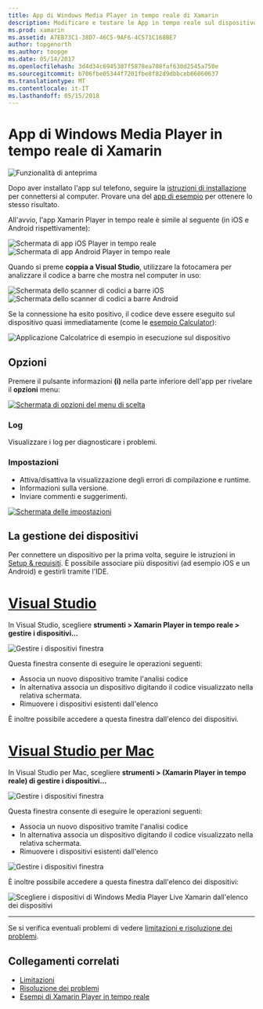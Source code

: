 ```yaml
---
title: App di Windows Media Player in tempo reale di Xamarin
description: Modificare e testare le App in tempo reale sul dispositivo iOS o Android
ms.prod: xamarin
ms.assetid: A7EB73C1-38D7-46C5-9AF6-4C571C168BE7
author: topgenorth
ms.author: toopge
ms.date: 05/14/2017
ms.openlocfilehash: 3d4d34c6945387f5878ea708faf630d2545a750e
ms.sourcegitcommit: b706fbe05344f7201fbe8f82d9dbbceb66060637
ms.translationtype: MT
ms.contentlocale: it-IT
ms.lasthandoff: 05/15/2018
---
```

# <a name="xamarin-live-player-app"></a>App di Windows Media Player in tempo reale di Xamarin

![Funzionalità di anteprima](~/media/shared/preview.png)

Dopo aver installato l'app sul telefono, seguire la [istruzioni di installazione](~/tools/live-player/install.md) per connettersi al computer. Provare una del [app di esempio](~/tools/live-player/samples.md) per ottenere lo stesso risultato.

All'avvio, l'app Xamarin Player in tempo reale è simile al seguente (in iOS e Android rispettivamente):

![Schermata di app iOS Player in tempo reale](player-images/app-iphone-sml.png) ![Schermata di app Android Player in tempo reale](player-images/app-android-sml.png)

Quando si preme **coppia a Visual Studio**, utilizzare la fotocamera per analizzare il codice a barre che mostra nel computer in uso:

![Schermata dello scanner di codici a barre iOS](player-images/scan-iphone-sml.png) ![Schermata dello scanner di codici a barre Android](player-images/scan-android-sml.png)

Se la connessione ha esito positivo, il codice deve essere eseguito sul dispositivo quasi immediatamente (come le [esempio Calculator](https://developer.xamarin.com/samples/mobile/LivePlayer/BasicCalculator)):

![Applicazione Calcolatrice di esempio in esecuzione sul dispositivo](player-images/basic-calculator-iphone-sml.png)

## <a name="options"></a>Opzioni

Premere il pulsante informazioni **(i)** nella parte inferiore dell'app per rivelare il **opzioni** menu:

[![Schermata di opzioni del menu di scelta](player-images/options-sml.png)](player-images/options.png#lightbox)

### <a name="logs"></a>Log

Visualizzare i log per diagnosticare i problemi.

### <a name="settings"></a>Impostazioni

- Attiva/disattiva la visualizzazione degli errori di compilazione e runtime.
- Informazioni sulla versione.
- Inviare commenti e suggerimenti.

[![Schermata delle impostazioni](player-images/settings-sml.png)](player-images/settings.png#lightbox)

## <a name="managing-devices"></a>La gestione dei dispositivi

Per connettere un dispositivo per la prima volta, seguire le istruzioni in [Setup & requisiti](~/tools/live-player/install.md). È possibile associare più dispositivi (ad esempio iOS e un Android) e gestirli tramite l'IDE.

# <a name="visual-studiotabwindows"></a>[Visual Studio](#tab/windows)

In Visual Studio, scegliere **strumenti > Xamarin Player in tempo reale > gestire i dispositivi...**

![Gestire i dispositivi finestra](player-images/manage-tools-menu-vs.png)

Questa finestra consente di eseguire le operazioni seguenti:

- Associa un nuovo dispositivo tramite l'analisi codice
- In alternativa associa un dispositivo digitando il codice visualizzato nella relativa schermata.
- Rimuovere i dispositivi esistenti dall'elenco

È inoltre possibile accedere a questa finestra dall'elenco dei dispositivi.

# <a name="visual-studio-for-mactabmacos"></a>[Visual Studio per Mac](#tab/macos)

In Visual Studio per Mac, scegliere **strumenti > (Xamarin Player in tempo reale) di gestire i dispositivi...**

![Gestire i dispositivi finestra](player-images/manage-tools-menu.png)

Questa finestra consente di eseguire le operazioni seguenti:

- Associa un nuovo dispositivo tramite l'analisi codice
- In alternativa associa un dispositivo digitando il codice visualizzato nella relativa schermata.
- Rimuovere i dispositivi esistenti dall'elenco

![Gestire i dispositivi finestra](player-images/manage.png)

È inoltre possibile accedere a questa finestra dall'elenco dei dispositivi:

![Scegliere i dispositivi di Windows Media Player Live Xamarin dall'elenco dei dispositivi](player-images/manage-device-menu.png)

-----

Se si verifica eventuali problemi di vedere [limitazioni e risoluzione dei problemi](~/tools/live-player/troubleshooting.md).

## <a name="related-links"></a>Collegamenti correlati

- [Limitazioni](~/tools/live-player/limitations.md)
- [Risoluzione dei problemi](~/tools/live-player/troubleshooting.md)
- [Esempi di Xamarin Player in tempo reale](samples.md)
